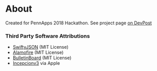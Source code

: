 # About
Created for PennApps 2018 Hackathon. See project page [on DevPost](https://devpost.com/software/goofygiphycamera)

### Third Party Software Attributions
* [SwiftyJSON](https://raw.githubusercontent.com/SwiftyJSON/SwiftyJSON/master/LICENSE) (MIT License)
* [Alamofire](https://raw.githubusercontent.com/Alamofire/Alamofire/master/LICENSE) (MIT License)
* [BulletinBoard](https://raw.githubusercontent.com/alexaubry/BulletinBoard/master/LICENSE) (MIT License)
* [Incepcionv3](https://developer.apple.com/machine-learning/build-run-models/) via Apple
